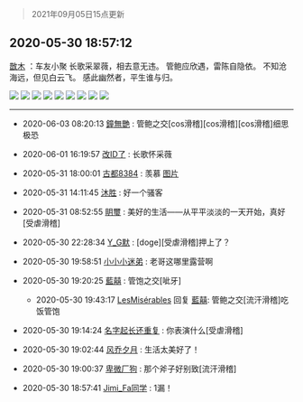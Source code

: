 > 2021年09月05日15点更新
<link rel="stylesheet" href="https://cdn.jsdelivr.net/gh/taotie6/sampleJSON@main/css/photo_show.css">


 ## 2020-05-30 18:57:12 

 [㪚木](https://www.coolapk.com/feed/19198399?shareKey=YzJkOWU1MGRlMjkwNjEzMTc1NWE~) ：车友小聚
长歌采翠薇，相去意无违。
管鲍应欣遇，雷陈自隐依。
不知沧海远，但见白云飞。
感此幽然者，平生谁与归。 

<div class="album">
<img class="img-item" src="http://image.coolapk.com/feed/2020/0530/18/1081091_41eddfe9_6221_2809@640x368.gif" />
<img class="img-item" src="http://image.coolapk.com/feed/2020/0530/18/1081091_764d4030_6221_2812@640x368.gif" />
<img class="img-item" src="http://image.coolapk.com/feed/2020/0530/18/1081091_8049c746_6221_2814@640x368.gif" />
<img class="img-item" src="http://image.coolapk.com/feed/2020/0530/18/1081091_edcf8330_6221_2816@640x368.gif" />
<img class="img-item" src="http://image.coolapk.com/feed/2020/0530/18/1081091_fc8711b3_6221_2818@1704x959.jpeg" />
<img class="img-item" src="http://image.coolapk.com/feed/2020/0530/18/1081091_3c3ac3c1_6221_282@1729x973.jpeg" />
<img class="img-item" src="http://image.coolapk.com/feed/2020/0530/18/1081091_31fbc085_6221_2822@1736x977.jpeg" />
<img class="img-item" src="http://image.coolapk.com/feed/2020/0530/18/1081091_7e51cd98_6221_2824@1788x1006.jpeg" />
<img class="img-item" src="http://image.coolapk.com/feed/2020/0530/18/1081091_9ccdf027_6221_2826@1726x970.jpeg" />
</div>

 ------- 

- 2020-06-03 08:20:13 [鐘無艷](uid=1261967) : 管鲍之交[cos滑稽][cos滑稽][cos滑稽]细思极恐 

- 2020-06-01 16:19:57 [改ID了](uid=2025314) : 长歌怀采薇 

- 2020-05-31 18:00:01 [古都8384](uid=434748) : 羡慕 [图片](http://image.coolapk.com/feed/2020/0531/18/434748_24ce483c_9201_2082@2000x2000.jpeg)

- 2020-05-31 14:11:45 [沐胜](uid=1801538) : 好一个骚客 

- 2020-05-31 08:52:55 [眀璽](uid=1626200) : 美好的生活——从平平淡淡的一天开始，真好[受虐滑稽] 

- 2020-05-30 22:28:34 [Y_G默](uid=1158219) : [doge][受虐滑稽]押上了？ 

- 2020-05-30 19:58:51 [小小小迷弟](uid=1846299) : 老哥这哪里露营啊 

- 2020-05-30 19:20:25 [藍囍](uid=2806305) : 管饱之交[呲牙] 

    - 2020-05-30 19:43:17 [LesMisérables](uid=860608) 回复 [藍囍](uid=2806305): 管鲍之交[流汗滑稽]吃饭管饱 

- 2020-05-30 19:14:24 [名字起长还重复](uid=485854) : 你表演什么[受虐滑稽] 

- 2020-05-30 19:02:44 [风乔夕月](uid=2725527) : 生活太美好了！ 

- 2020-05-30 19:00:37 [卑微厂狗](uid=3593031) : 那个斧子好别致[流汗滑稽] 

- 2020-05-30 18:57:41 [Jimi_Fa同学](uid=658442) : 1漏！ 

